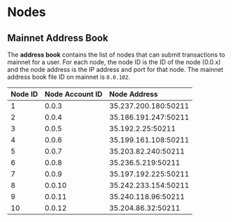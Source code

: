 # Nodes

## Mainnet Address Book

The **address book** contains the list of nodes that can submit transactions to mainnet for a user. For each node, the node ID is the ID of the node \(0.0.x\) and the node address is the IP address and port for that node. The mainnet address book file ID on mainnet is `0.0.102`.

| Node ID | Node Account ID | Node Address |
| :--- | :--- | :--- |
| 1 | 0.0.3 | 35.237.200.180:50211 |
| 2 | 0.0.4 | 35.186.191.247:50211 |
| 3 | 0.0.5 | 35.192.2.25:50211 |
| 4 | 0.0.6 | 35.199.161.108:50211 |
| 5 | 0.0.7 | 35.203.82.240:50211 |
| 6 | 0.0.8 | 35.236.5.219:50211 |
| 7 | 0.0.9 | 35.197.192.225:50211 |
| 8 | 0.0.10 | 35.242.233.154:50211 |
| 9 | 0.0.11 | 35.240.118.96:50211 |
| 10 | 0.0.12 | 35.204.86.32:50211 |

